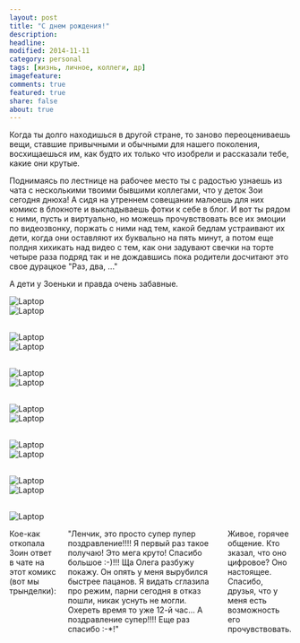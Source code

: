```yaml
---
layout: post
title: "С днем рождения!"
description: 
headline: 
modified: 2014-11-11
category: personal
tags: [жизнь, личное, коллеги, др]
imagefeature:
comments: true
featured: true
share: false
about: true
---
```

Когда ты долго находишься в другой стране, то заново переоцениваешь вещи, ставшие привычными и обычными для нашего поколения, восхищаешься им, как будто их только что изобрели и рассказали тебе, какие они крутые. 

Поднимаясь по лестнице на рабочее место ты с радостью узнаешь из чата с несколькими твоими бывшими коллегами, что у деток Зои сегодня днюха! А сидя на утреннем совещании малюешь для них комикс в блокноте и выкладываешь фотки к себе в блог. И вот ты рядом с ними, пусть и виртуально, но можешь прочувствовать все их эмоции по видеозвонку, поржать с ними над тем, какой бедлам устраивают их дети, когда они оставляют их буквально на пять минут, а потом еще полдня хихикать над видео с тем, как они задувают свечки на торте четыре раза подряд так и не дождавшись пока родители досчитают это свое дурацкое "Раз, два, ..."

А дети у Зоеньки и правда очень забавные.

<style>
    .with-padding {
        padding-bottom: 30px;
    }
</style>

<div class="row with-padding">
    <div class="small-12 medium-6 columns">
        <img src="{{ site.url }}/images/zoyas_kids/IMG_4050.JPG" alt="Laptop">
    </div>
    <div class="small-12 medium-6 columns">
        <img src="{{ site.url }}/images/zoyas_kids/IMG_4051.JPG" alt="Laptop">
    </div>
</div>
<div class="row with-padding">
    <div class="small-12 medium-6 columns">
        <img src="{{ site.url }}/images/zoyas_kids/IMG_4052.JPG" alt="Laptop">
    </div>
    <div class="small-12 medium-6 columns">
        <img src="{{ site.url }}/images/zoyas_kids/IMG_4053.JPG" alt="Laptop">
    </div>
</div>
<div class="row with-padding">
    <div class="small-12 medium-6 columns">
        <img src="{{ site.url }}/images/zoyas_kids/IMG_4054.JPG" alt="Laptop">
    </div>
    <div class="small-12 medium-6 columns">
        <img src="{{ site.url }}/images/zoyas_kids/IMG_4055.JPG" alt="Laptop">
    </div>
</div>
<div class="row with-padding">
    <div class="small-12 medium-6 columns">
        <img src="{{ site.url }}/images/zoyas_kids/IMG_4056.JPG" alt="Laptop">
    </div>
    <div class="small-12 medium-6 columns">
        <img src="{{ site.url }}/images/zoyas_kids/IMG_4057.JPG" alt="Laptop">
    </div>
</div>
<div class="row with-padding">
    <div class="small-12 medium-6 columns">
        <img src="{{ site.url }}/images/zoyas_kids/IMG_4058.JPG" alt="Laptop">
    </div>
    <div class="small-12 medium-6 columns">
        <img src="{{ site.url }}/images/zoyas_kids/IMG_4059.JPG" alt="Laptop">
    </div>
</div>
<div class="row with-padding">
    <div class="small-12 medium-6 columns">
        <img src="{{ site.url }}/images/zoyas_kids/IMG_4062.JPG" alt="Laptop">
    </div>
    <div class="small-12 medium-6 columns">
        <img src="{{ site.url }}/images/zoyas_kids/IMG_4063.JPG" alt="Laptop">
    </div>
</div>
<div class="row with-padding">
    <div class="small-12 medium-6 columns">
        <img src="{{ site.url }}/images/zoyas_kids/IMG_4064.JPG" alt="Laptop">
    </div>
    <div class="small-12 medium-6 columns">
        <p>Кое-как откопала Зоин ответ в чате на этот комикс (вот мы трынделки):</p>
        <p>"Ленчик,  это просто супер пупер поздравление!!!! Я первый раз такое получаю! Это мега круто!  Спасибо большое :-)!!!  Ща Олега разбужу покажу.  Он опять у меня вырубился быстрее пацанов. Я видать сглазила про режим,  парни сегодня в отказ пошли, никак уснуть не могли. Охереть время то уже 12-й час... А поздравление супер!!!! Еще раз спасибо :-*!"</p>
        <p>Живое, горячее общение. Кто зказал, что оно цифровое? Оно настоящее. Спасибо, друзья, что у меня есть возможность его прочувствовать.</p>
    </div>
</div>

   




